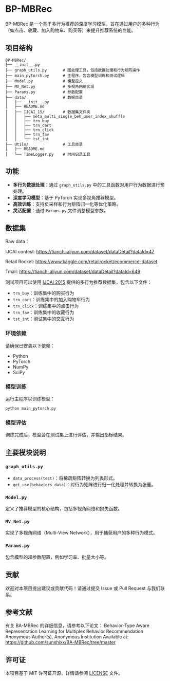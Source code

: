 # BP-MBRec

BP-MBRec 是一个基于多行为推荐的深度学习模型，旨在通过用户的多种行为（如点击、收藏、加入购物车、购买等）来提升推荐系统的性能。

## 项目结构

```
BP-MBRec/
├── __init__.py
├── graph_utils.py       # 图处理工具，包括数据处理和行为矩阵操作
├── main_pytorch.py      # 主程序，包含模型训练和测试逻辑
├── Model.py             # 模型定义
├── MV_Net.py            # 多视角网络实现
├── Params.py            # 参数配置
├── data/                # 数据目录
│   ├── __init__.py
│   ├── README.md
│   ├── IJCAI_15/        # 数据集文件夹
│   │   ├── meta_multi_single_beh_user_index_shuffle
│   │   ├── trn_buy
│   │   ├── trn_cart
│   │   ├── trn_click
│   │   ├── trn_fav
│   │   └── tst_int
├── Utils/               # 工具目录
│   ├── README.md
│   └── TimeLogger.py    # 时间记录工具
```

## 功能

- **多行为数据处理**：通过 `graph_utils.py` 中的工具函数对用户行为数据进行预处理。
- **深度学习模型**：基于 PyTorch 实现多视角推荐模型。
- **高效训练**：支持负采样和行为矩阵归一化等优化策略。
- **灵活配置**：通过 `Params.py` 文件调整模型参数。

## 数据集
Raw data：

IJCAI contest: https://tianchi.aliyun.com/dataset/dataDetail?dataId=47

Retail Rocket: https://www.kaggle.com/retailrocket/ecommerce-dataset

Tmall: https://tianchi.aliyun.com/dataset/dataDetail?dataId=649

测试项目可以使用 [IJCAI 2015](https://www.ijcai.org/) 提供的多行为推荐数据集，包含以下文件：

- `trn_buy`：训练集中的购买行为
- `trn_cart`：训练集中的加入购物车行为
- `trn_click`：训练集中的点击行为
- `trn_fav`：训练集中的收藏行为
- `tst_int`：测试集中的交互行为
### 环境依赖

请确保已安装以下依赖：

- Python
- PyTorch
- NumPy
- SciPy


### 模型训练

运行主程序以训练模型：

```bash
python main_pytorch.py
```

### 模型评估

训练完成后，模型会在测试集上进行评估，并输出指标结果。

## 主要模块说明

### `graph_utils.py`

- `data_process(test)`：将稀疏矩阵转换为列表形式。
- `get_use(behaviors_data)`：对行为矩阵进行归一化处理并转换为张量。

### `Model.py`

定义了推荐模型的核心结构，包括多视角网络和损失函数。

### `MV_Net.py`

实现了多视角网络（Multi-View Network），用于捕获用户的多种行为模式。

### `Params.py`

包含模型的超参数配置，例如学习率、批量大小等。

## 贡献

欢迎对本项目提出建议或贡献代码！请通过提交 Issue 或 Pull Request 与我们联系。

## 参考文献
有关 BA-MBRec 的详细信息，请参考以下论文：
Behavior-Type Aware Representation Learning for Multiplex Behavior Recommendation
Anonymous Author(s), Anonymous Institution
Available at: https://github.com/sunshixx/BA-MBRec/tree/master 

## 许可证

本项目基于 MIT 许可证开源，详情请参阅 [LICENSE](LICENSE) 文件。
